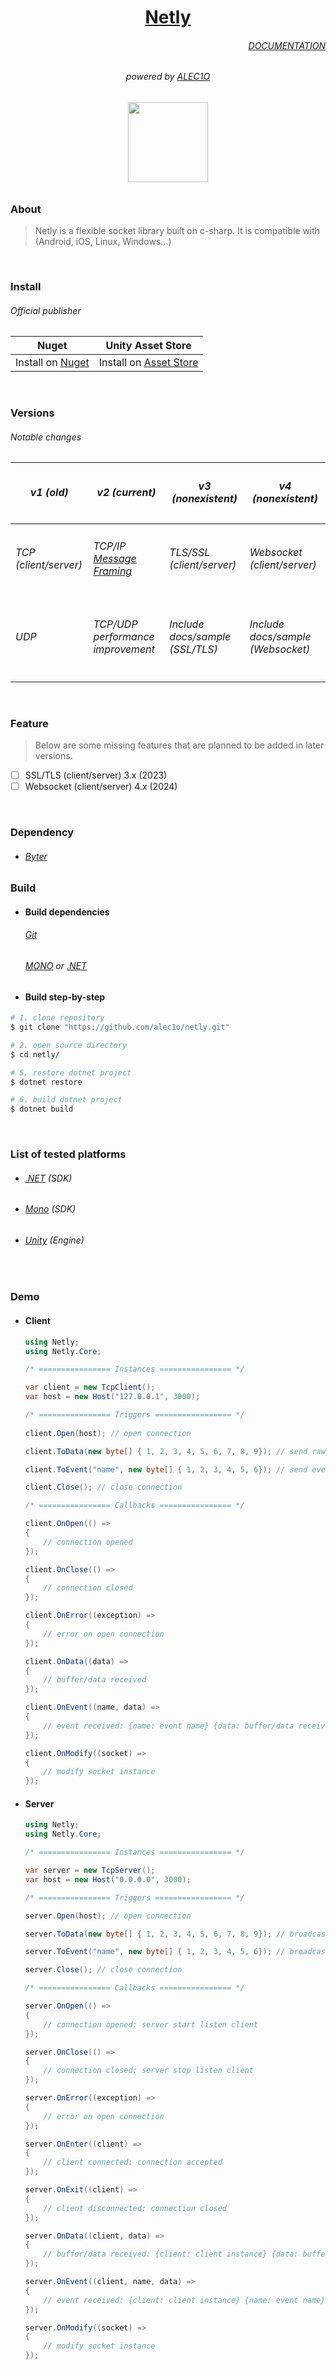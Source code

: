 <h1 align="center"><a href="https://github.com/alec1o/netly">Netly</a></h1>

<h6 align="end">
  <a href="https://netly.docs.kezero.com">DOCUMENTATION</a>
</h6>

<h6 align="center">
  powered by <a href="https://github.com/alec1o">ALEC1O</a>
</h6>

<h6 align="center">
  <img align="center" src="content/logo/netly-logo-3.png" width="128px">
<h6>

### About
> Netly is a flexible socket library built on c-sharp. It is compatible with (Android, iOS, Linux, Windows...)

<br>

### Install
###### Official publisher
| Nuget | Unity Asset Store |
| ---   | ---               |
| Install on [Nuget](https://www.nuget.org/packages/Netly)| Install on [Asset Store ](https://assetstore.unity.com/packages/tools/network/225473)|

<br>

### Versions
###### Notable changes
| <h5>v1 (old)</h5>                     | <h5>v2 (current)</h5> | <h5>v3 (nonexistent)</h5> | <h5>v4 (nonexistent)</h5> |
| ---                          | ---          | ---              | ---              |
|<h6>TCP (client/server)</h6>| <h6> TCP/IP [Message Framing](https://web.archive.org/web/20230219220947/https://blog.stephencleary.com/2009/04/message-framing.html)</h64> | <h6>TLS/SSL (client/server)</h6> | <h6>Websocket (client/server)</h6> |
| <h6 valign="center">UDP</h6> | <h6 valign="center">TCP/UDP performance improvement</h6> | <h6>Include docs/sample (SSL/TLS)</h6> |  <h6>Include docs/sample (Websocket)</h6> | 

<br>

### Feature
> Below are some missing features that are planned to be added in later versions.

- [ ] SSL/TLS (client/server) 3.x (2023)
- [ ] Websocket (client/server) 4.x (2024)

<br>

### Dependency
- ###### [Byter](https://github.com/alec1o/byter)

### Build
- #### Build dependencies
  ###### [Git](http://git-scm.com/)  
  ###### [MONO](http://mono-project.com) or [.NET](http://dot.net)
  
- #### Build step-by-step 
```rb
# 1. clone repository 
$ git clone "https://github.com/alec1o/netly.git"

# 2. open source directory 
$ cd netly/

# 5. restore dotnet project
$ dotnet restore

# 6. build dotnet project
$ dotnet build
```

<br>

### List of tested platforms
- ###### [.NET](https://dotnet.microsoft.com) (SDK)
- ###### [Mono](https://mono-project.com) (SDK)
- ###### [Unity](https://unity.com) (Engine)

<br>
  
### Demo
- #### Client
  ```csharp
  using Netly;
  using Netly.Core;
  
  /* ================ Instances ================ */
  
  var client = new TcpClient(); 
  var host = new Host("127.0.0.1", 3000); 
  
  /* ================ Triggers ================= */
 
  client.Open(host); // open connection
  
  client.ToData(new byte[] { 1, 2, 3, 4, 5, 6, 7, 8, 9}); // send raw data
  
  client.ToEvent("name", new byte[] { 1, 2, 3, 4, 5, 6}); // send event
  
  client.Close(); // close connection
  
  /* ================ Callbacks ================ */
  
  client.OnOpen(() =>
  {
      // connection opened
  });

  client.OnClose(() =>
  {
      // connection closed
  });

  client.OnError((exception) =>
  {   
      // error on open connection
  });

  client.OnData((data) => 
  {
      // buffer/data received
  });

  client.OnEvent((name, data) =>
  {
      // event received: {name: event name} {data: buffer/data received} 
  });
  
  client.OnModify((socket) =>
  {
      // modify socket instance
  });
  ```
- #### Server
  ```csharp
  using Netly;
  using Netly.Core;
  
  /* ================ Instances ================ */
  
  var server = new TcpServer();
  var host = new Host("0.0.0.0", 3000);
  
  /* ================ Triggers ================= */  
  
  server.Open(host); // open connection
  
  server.ToData(new byte[] { 1, 2, 3, 4, 5, 6, 7, 8, 9}); // broadcast data
  
  server.ToEvent("name", new byte[] { 1, 2, 3, 4, 5, 6}); // broadcast event
  
  server.Close(); // close connection
  
  /* ================ Callbacks ================ */  
  
  server.OnOpen(() =>
  {
      // connection opened: server start listen client
  });

  server.OnClose(() =>
  {
      // connection closed: server stop listen client
  });

  server.OnError((exception) =>
  {
      // error on open connection
  });

  server.OnEnter((client) =>
  {
      // client connected: connection accepted
  });

  server.OnExit((client) =>
  {
      // client disconnected: connection closed
  });

  server.OnData((client, data) =>
  {
      // buffer/data received: {client: client instance} {data: buffer/data received} 
  });

  server.OnEvent((client, name, data) =>
  {
      // event received: {client: client instance} {name: event name} {data: buffer received} 
  });
  
  server.OnModify((socket) =>
  {
      // modify socket instance
  });
  ```
<br>
